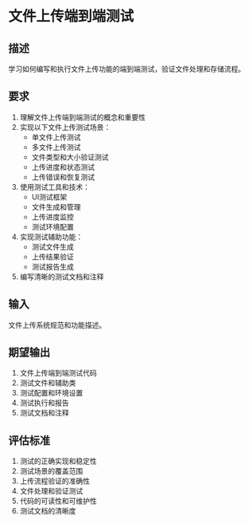 # 文件上传端到端测试

## 描述
学习如何编写和执行文件上传功能的端到端测试，验证文件处理和存储流程。

## 要求
1. 理解文件上传端到端测试的概念和重要性
2. 实现以下文件上传测试场景：
   - 单文件上传测试
   - 多文件上传测试
   - 文件类型和大小验证测试
   - 上传进度和状态测试
   - 上传错误和恢复测试
3. 使用测试工具和技术：
   - UI测试框架
   - 文件生成和管理
   - 上传进度监控
   - 测试环境配置
4. 实现测试辅助功能：
   - 测试文件生成
   - 上传结果验证
   - 测试报告生成
5. 编写清晰的测试文档和注释

## 输入
文件上传系统规范和功能描述。

## 期望输出
1. 文件上传端到端测试代码
2. 测试文件和辅助类
3. 测试配置和环境设置
4. 测试执行和报告
5. 测试文档和注释

## 评估标准
1. 测试的正确实现和稳定性
2. 测试场景的覆盖范围
3. 上传流程验证的准确性
4. 文件处理和验证测试
5. 代码的可读性和可维护性
6. 测试文档的清晰度